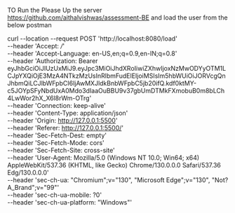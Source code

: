 TO Run the Please Up the server https://github.com/aithalvishwas/assessment-BE and load the user from the below postman 

curl --location --request POST 'http://localhost:8080/load' \
--header 'Accept: */*' \
--header 'Accept-Language: en-US,en;q=0.9,en-IN;q=0.8' \
--header 'Authorization: Bearer eyJhbGciOiJIUzUxMiJ9.eyJpc3MiOiJhdXRoIiwiZXhwIjoxNzMwODYyOTM1LCJpYXQiOjE3MzA4NTkzMzUsInRlbmFudElEIjoiMSIsIm5hbWUiOiJORVcgQnJhbmQiLCJlbWFpbCI6IjAwMXJldkBnbWFpbC5jb20ifQ.kdf0ktMY-c5JOYpSFyNbdUxA0Mdo3dIaaOuBBU9v37gbUmDTMkFXmobuB0m8bLCh4LwWor2hX_X6l8rWm-OTrg' \
--header 'Connection: keep-alive' \
--header 'Content-Type: application/json' \
--header 'Origin: http://127.0.0.1:5500' \
--header 'Referer: http://127.0.0.1:5500/' \
--header 'Sec-Fetch-Dest: empty' \
--header 'Sec-Fetch-Mode: cors' \
--header 'Sec-Fetch-Site: cross-site' \
--header 'User-Agent: Mozilla/5.0 (Windows NT 10.0; Win64; x64) AppleWebKit/537.36 (KHTML, like Gecko) Chrome/130.0.0.0 Safari/537.36 Edg/130.0.0.0' \
--header 'sec-ch-ua: "Chromium";v="130", "Microsoft Edge";v="130", "Not?A_Brand";v="99"' \
--header 'sec-ch-ua-mobile: ?0' \
--header 'sec-ch-ua-platform: "Windows"'
